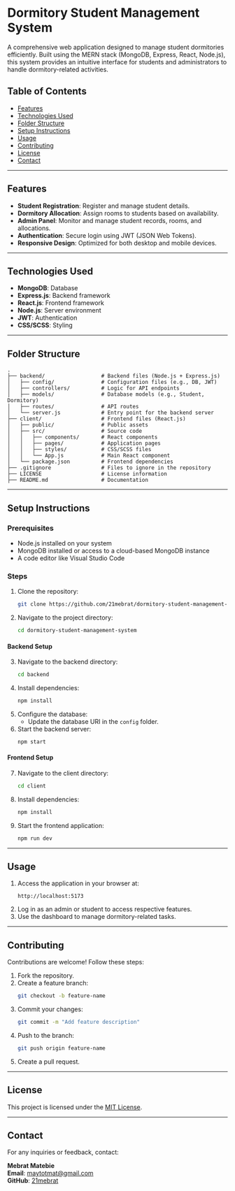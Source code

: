 # Dormitory Student Management System

A comprehensive web application designed to manage student dormitories efficiently. Built using the MERN stack (MongoDB, Express, React, Node.js), this system provides an intuitive interface for students and administrators to handle dormitory-related activities.



## Table of Contents
- [Features](#features)
- [Technologies Used](#technologies-used)
- [Folder Structure](#folder-structure)
- [Setup Instructions](#setup-instructions)
- [Usage](#usage)
- [Contributing](#contributing)
- [License](#license)
- [Contact](#contact)

---

## Features
- **Student Registration**: Register and manage student details.
- **Dormitory Allocation**: Assign rooms to students based on availability.
- **Admin Panel**: Monitor and manage student records, rooms, and allocations.
- **Authentication**: Secure login using JWT (JSON Web Tokens).
- **Responsive Design**: Optimized for both desktop and mobile devices.

---

## Technologies Used
- **MongoDB**: Database
- **Express.js**: Backend framework
- **React.js**: Frontend framework
- **Node.js**: Server environment
- **JWT**: Authentication
- **CSS/SCSS**: Styling

---

## Folder Structure
```plaintext
.
├── backend/                  # Backend files (Node.js + Express.js)
│   ├── config/               # Configuration files (e.g., DB, JWT)
│   ├── controllers/          # Logic for API endpoints
│   ├── models/               # Database models (e.g., Student, Dormitory)
│   ├── routes/               # API routes
│   └── server.js             # Entry point for the backend server
├── client/                   # Frontend files (React.js)
│   ├── public/               # Public assets
│   ├── src/                  # Source code
│   │   ├── components/       # React components
│   │   ├── pages/            # Application pages
│   │   ├── styles/           # CSS/SCSS files
│   │   └── App.js            # Main React component
│   └── package.json          # Frontend dependencies
├── .gitignore                # Files to ignore in the repository
├── LICENSE                   # License information
├── README.md                 # Documentation
```

---

## Setup Instructions

### Prerequisites
- Node.js installed on your system
- MongoDB installed or access to a cloud-based MongoDB instance
- A code editor like Visual Studio Code

### Steps
1. Clone the repository:
   ```bash
   git clone https://github.com/21mebrat/dormitory-student-management-system.git
   ```
2. Navigate to the project directory:
   ```bash
   cd dormitory-student-management-system
   ```

#### Backend Setup
3. Navigate to the backend directory:
   ```bash
   cd backend
   ```
4. Install dependencies:
   ```bash
   npm install
   ```
5. Configure the database:
   - Update the database URI in the `config` folder.
6. Start the backend server:
   ```bash
   npm start
   ```

#### Frontend Setup
7. Navigate to the client directory:
   ```bash
   cd client
   ```
8. Install dependencies:
   ```bash
   npm install
   ```
9. Start the frontend application:
   ```bash
   npm run dev
   ```

---

## Usage
1. Access the application in your browser at:
   ```plaintext
   http://localhost:5173
   ```
2. Log in as an admin or student to access respective features.
3. Use the dashboard to manage dormitory-related tasks.

---

## Contributing
Contributions are welcome! Follow these steps:

1. Fork the repository.
2. Create a feature branch:
   ```bash
   git checkout -b feature-name
   ```
3. Commit your changes:
   ```bash
   git commit -m "Add feature description"
   ```
4. Push to the branch:
   ```bash
   git push origin feature-name
   ```
5. Create a pull request.

---

## License
This project is licensed under the [MIT License](LICENSE).

---

## Contact
For any inquiries or feedback, contact:

**Mebrat Matebie**  
**Email**: maytotmat@gmail.com  
**GitHub**: [21mebrat](https://github.com/21mebrat)
```


